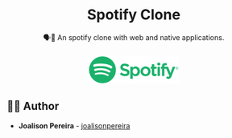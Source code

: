 <h1 align="center">
  <strong>Spotify Clone</strong>
</h1>

<p align="center">
🗣👥 An spotify clone with web and native applications.
</p>

<h3 align="center">
  <img alt="Spotify" 
    src="./logo.png?raw=true" width="180px"/>
</h3>

## 🙋‍♂️ Author

- **Joalison Pereira** - [joalisonpereira](https://github.com/joalisonpereira)
